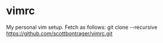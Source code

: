 # vimrc
My personal vim setup.  Fetch as follows:
git clone --recursive https://github.com/scottbontrager/vimrc.git

